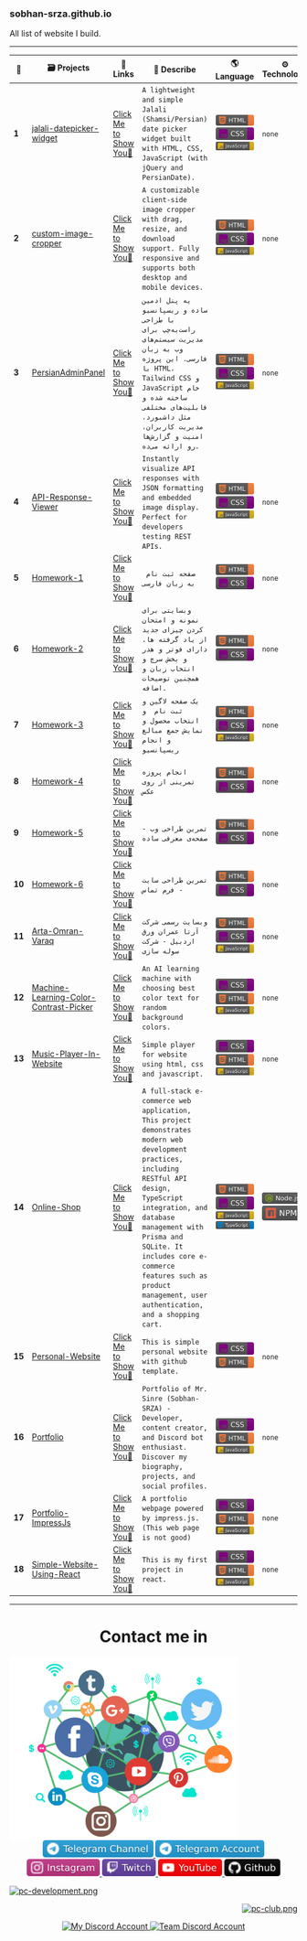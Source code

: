 
<h3>sobhan-srza.github.io</h3>
<p>All list of website I build.</p>

<hr>


<table>
    <thead>
        <tr>
            <th>🔢</th>
            <th>🗃 Projects</th>
            <th>📡 Links</th>
            <th>📖 Describe</th>
            <th>🌎 Language</th>
            <th>⚙️ Technology</th>
            <th>⭐ Stars</th>
            <th>🖨 Forks</th>
        </tr>
    </thead>
    <tbody>
<tr>
    <td><strong>1</strong></td>
    <td><a href="https://github.com/Sobhan-SRZA/jalali-datepicker-widget">jalali-datepicker-widget</a></td>
    <td><a href="https://sobhan-srza.github.io/jalali-datepicker-widget"> Click Me to Show You👀 </a></td>
    <td><code>A lightweight and simple Jalali (Shamsi/Persian) date picker widget built with HTML, CSS, JavaScript (with jQuery and PersianDate).</code></td>
    <td><img src="https://raw.githubusercontent.com/Sobhan-SRZA/Sobhan-SRZA/4c697854a80e5e99324c04eb000f7d2cd53737ae/images//html.svg" alt="Used HTML" style="max-width: 100%;"><img src="https://raw.githubusercontent.com/Sobhan-SRZA/Sobhan-SRZA/4c697854a80e5e99324c04eb000f7d2cd53737ae/images//css.svg" alt="Used CSS" style="max-width: 100%;"><img src="https://raw.githubusercontent.com/Sobhan-SRZA/Sobhan-SRZA/4c697854a80e5e99324c04eb000f7d2cd53737ae/images//javascript.svg" alt="Used JavaScript" style="max-width: 100%;"></td>
    <td><code>none</code></td>
    <td><img src="https://img.shields.io/github/stars/Sobhan-SRZA/jalali-datepicker-widget?style=flat-square" alt="Stars" style="max-width: 100%;"></td>
    <td><img src="https://img.shields.io/github/forks/Sobhan-SRZA/jalali-datepicker-widget?style=flat-square" alt="Forks" style="max-width: 100%;"></td>
</tr>

<tr>
    <td><strong>2</strong></td>
    <td><a href="https://github.com/Sobhan-SRZA/custom-image-cropper">custom-image-cropper</a></td>
    <td><a href="https://sobhan-srza.github.io/custom-image-cropper"> Click Me to Show You👀 </a></td>
    <td><code>A customizable client-side image cropper with drag, resize, and download support. Fully responsive and supports both desktop and mobile devices.</code></td>
    <td><img src="https://raw.githubusercontent.com/Sobhan-SRZA/Sobhan-SRZA/4c697854a80e5e99324c04eb000f7d2cd53737ae/images//html.svg" alt="Used HTML" style="max-width: 100%;"><img src="https://raw.githubusercontent.com/Sobhan-SRZA/Sobhan-SRZA/4c697854a80e5e99324c04eb000f7d2cd53737ae/images//css.svg" alt="Used CSS" style="max-width: 100%;"><img src="https://raw.githubusercontent.com/Sobhan-SRZA/Sobhan-SRZA/4c697854a80e5e99324c04eb000f7d2cd53737ae/images//javascript.svg" alt="Used JavaScript" style="max-width: 100%;"></td>
    <td><code>none</code></td>
    <td><img src="https://img.shields.io/github/stars/Sobhan-SRZA/custom-image-cropper?style=flat-square" alt="Stars" style="max-width: 100%;"></td>
    <td><img src="https://img.shields.io/github/forks/Sobhan-SRZA/custom-image-cropper?style=flat-square" alt="Forks" style="max-width: 100%;"></td>
</tr>

<tr>
    <td><strong>3</strong></td>
    <td><a href="https://github.com/Sobhan-SRZA/PersianAdminPanel">PersianAdminPanel</a></td>
    <td><a href="https://sobhan-srza.github.io/PersianAdminPanel"> Click Me to Show You👀 </a></td>
    <td><code>یه پنل ادمین ساده و ریسپانسیو با طراحی راست‌به‌چپ برای مدیریت سیستم‌های وب به زبان فارسی. این پروژه با HTML، Tailwind CSS و JavaScript خام ساخته شده و قابلیت‌های مختلفی مثل داشبورد، مدیریت کاربران، امنیت و گزارش‌ها رو ارائه می‌ده.</code></td>
    <td><img src="https://raw.githubusercontent.com/Sobhan-SRZA/Sobhan-SRZA/4c697854a80e5e99324c04eb000f7d2cd53737ae/images//html.svg" alt="Used HTML" style="max-width: 100%;"><img src="https://raw.githubusercontent.com/Sobhan-SRZA/Sobhan-SRZA/4c697854a80e5e99324c04eb000f7d2cd53737ae/images//css.svg" alt="Used CSS" style="max-width: 100%;"><img src="https://raw.githubusercontent.com/Sobhan-SRZA/Sobhan-SRZA/4c697854a80e5e99324c04eb000f7d2cd53737ae/images//javascript.svg" alt="Used JavaScript" style="max-width: 100%;"></td>
    <td><code>none</code></td>
    <td><img src="https://img.shields.io/github/stars/Sobhan-SRZA/PersianAdminPanel?style=flat-square" alt="Stars" style="max-width: 100%;"></td>
    <td><img src="https://img.shields.io/github/forks/Sobhan-SRZA/PersianAdminPanel?style=flat-square" alt="Forks" style="max-width: 100%;"></td>
</tr>

<tr>
    <td><strong>4</strong></td>
    <td><a href="https://github.com/Sobhan-SRZA/API-Response-Viewer">API-Response-Viewer</a></td>
    <td><a href="https://sobhan-srza.github.io/API-Response-Viewer"> Click Me to Show You👀 </a></td>
    <td><code>Instantly visualize API responses with JSON formatting and embedded image display. Perfect for developers testing REST APIs.</code></td>
    <td><img src="https://raw.githubusercontent.com/Sobhan-SRZA/Sobhan-SRZA/4c697854a80e5e99324c04eb000f7d2cd53737ae/images//html.svg" alt="Used HTML" style="max-width: 100%;"><img src="https://raw.githubusercontent.com/Sobhan-SRZA/Sobhan-SRZA/4c697854a80e5e99324c04eb000f7d2cd53737ae/images//css.svg" alt="Used CSS" style="max-width: 100%;"><img src="https://raw.githubusercontent.com/Sobhan-SRZA/Sobhan-SRZA/4c697854a80e5e99324c04eb000f7d2cd53737ae/images//javascript.svg" alt="Used JavaScript" style="max-width: 100%;"></td>
    <td><code>none</code></td>
    <td><img src="https://img.shields.io/github/stars/Sobhan-SRZA/API-Response-Viewer?style=flat-square" alt="Stars" style="max-width: 100%;"></td>
    <td><img src="https://img.shields.io/github/forks/Sobhan-SRZA/API-Response-Viewer?style=flat-square" alt="Forks" style="max-width: 100%;"></td>
</tr>

<tr>
    <td><strong>5</strong></td>
    <td><a href="https://github.com/Sobhan-SRZA/Homework-1">Homework-1</a></td>
    <td><a href="https://sobhan-srza.github.io/Homework-1"> Click Me to Show You👀 </a></td>
    <td><code> صفحه ثبت نام به زبان فارسی</code></td>
    <td><img src="https://raw.githubusercontent.com/Sobhan-SRZA/Sobhan-SRZA/4c697854a80e5e99324c04eb000f7d2cd53737ae/images//html.svg" alt="Used HTML" style="max-width: 100%;"><img src="https://raw.githubusercontent.com/Sobhan-SRZA/Sobhan-SRZA/4c697854a80e5e99324c04eb000f7d2cd53737ae/images//css.svg" alt="Used CSS" style="max-width: 100%;"></td>
    <td><code>none</code></td>
    <td><img src="https://img.shields.io/github/stars/Sobhan-SRZA/Homework-1?style=flat-square" alt="Stars" style="max-width: 100%;"></td>
    <td><img src="https://img.shields.io/github/forks/Sobhan-SRZA/Homework-1?style=flat-square" alt="Forks" style="max-width: 100%;"></td>
</tr>

<tr>
    <td><strong>6</strong></td>
    <td><a href="https://github.com/Sobhan-SRZA/Homework-2">Homework-2</a></td>
    <td><a href="https://sobhan-srza.github.io/Homework-2"> Click Me to Show You👀 </a></td>
    <td><code>وبسایتی برای نمونه و امتحان کردن چیزای جدید از یاد گرفته ها. دارای فوتر و هدر و بخش سرچ و انتخاب زبان و همچنین توضیحات اضافه.</code></td>
    <td><img src="https://raw.githubusercontent.com/Sobhan-SRZA/Sobhan-SRZA/4c697854a80e5e99324c04eb000f7d2cd53737ae/images//html.svg" alt="Used HTML" style="max-width: 100%;"><img src="https://raw.githubusercontent.com/Sobhan-SRZA/Sobhan-SRZA/4c697854a80e5e99324c04eb000f7d2cd53737ae/images//css.svg" alt="Used CSS" style="max-width: 100%;"></td>
    <td><code>none</code></td>
    <td><img src="https://img.shields.io/github/stars/Sobhan-SRZA/Homework-2?style=flat-square" alt="Stars" style="max-width: 100%;"></td>
    <td><img src="https://img.shields.io/github/forks/Sobhan-SRZA/Homework-2?style=flat-square" alt="Forks" style="max-width: 100%;"></td>
</tr>

<tr>
    <td><strong>7</strong></td>
    <td><a href="https://github.com/Sobhan-SRZA/Homework-3">Homework-3</a></td>
    <td><a href="https://sobhan-srza.github.io/Homework-3"> Click Me to Show You👀 </a></td>
    <td><code>یک صفحه لاگین و ثبت نام  و انتخاب محصول و نمایش جمع مبالغ و انجام ریسپانسیو</code></td>
    <td><img src="https://raw.githubusercontent.com/Sobhan-SRZA/Sobhan-SRZA/4c697854a80e5e99324c04eb000f7d2cd53737ae/images//html.svg" alt="Used HTML" style="max-width: 100%;"><img src="https://raw.githubusercontent.com/Sobhan-SRZA/Sobhan-SRZA/4c697854a80e5e99324c04eb000f7d2cd53737ae/images//css.svg" alt="Used CSS" style="max-width: 100%;"><img src="https://raw.githubusercontent.com/Sobhan-SRZA/Sobhan-SRZA/4c697854a80e5e99324c04eb000f7d2cd53737ae/images//javascript.svg" alt="Used JavaScript" style="max-width: 100%;"></td>
    <td><code>none</code></td>
    <td><img src="https://img.shields.io/github/stars/Sobhan-SRZA/Homework-3?style=flat-square" alt="Stars" style="max-width: 100%;"></td>
    <td><img src="https://img.shields.io/github/forks/Sobhan-SRZA/Homework-3?style=flat-square" alt="Forks" style="max-width: 100%;"></td>
</tr>

<tr>
    <td><strong>8</strong></td>
    <td><a href="https://github.com/Sobhan-SRZA/Homework-4">Homework-4</a></td>
    <td><a href="https://sobhan-srza.github.io/Homework-4"> Click Me to Show You👀 </a></td>
    <td><code>انجام پروزه تمرینی از روی عکس</code></td>
    <td><img src="https://raw.githubusercontent.com/Sobhan-SRZA/Sobhan-SRZA/4c697854a80e5e99324c04eb000f7d2cd53737ae/images//html.svg" alt="Used HTML" style="max-width: 100%;"><img src="https://raw.githubusercontent.com/Sobhan-SRZA/Sobhan-SRZA/4c697854a80e5e99324c04eb000f7d2cd53737ae/images//css.svg" alt="Used CSS" style="max-width: 100%;"></td>
    <td><code>none</code></td>
    <td><img src="https://img.shields.io/github/stars/Sobhan-SRZA/Homework-4?style=flat-square" alt="Stars" style="max-width: 100%;"></td>
    <td><img src="https://img.shields.io/github/forks/Sobhan-SRZA/Homework-4?style=flat-square" alt="Forks" style="max-width: 100%;"></td>
</tr>

<tr>
    <td><strong>9</strong></td>
    <td><a href="https://github.com/Sobhan-SRZA/Homework-5">Homework-5</a></td>
    <td><a href="https://sobhan-srza.github.io/Homework-5"> Click Me to Show You👀 </a></td>
    <td><code>تمرین طراحی وب - صفحه‌ی معرفی ساده</code></td>
    <td><img src="https://raw.githubusercontent.com/Sobhan-SRZA/Sobhan-SRZA/4c697854a80e5e99324c04eb000f7d2cd53737ae/images//html.svg" alt="Used HTML" style="max-width: 100%;"><img src="https://raw.githubusercontent.com/Sobhan-SRZA/Sobhan-SRZA/4c697854a80e5e99324c04eb000f7d2cd53737ae/images//css.svg" alt="Used CSS" style="max-width: 100%;"></td>
    <td><code>none</code></td>
    <td><img src="https://img.shields.io/github/stars/Sobhan-SRZA/Homework-5?style=flat-square" alt="Stars" style="max-width: 100%;"></td>
    <td><img src="https://img.shields.io/github/forks/Sobhan-SRZA/Homework-5?style=flat-square" alt="Forks" style="max-width: 100%;"></td>
</tr>

<tr>
    <td><strong>10</strong></td>
    <td><a href="https://github.com/Sobhan-SRZA/Homework-6">Homework-6</a></td>
    <td><a href="https://sobhan-srza.github.io/Homework-6"> Click Me to Show You👀 </a></td>
    <td><code>تمرین طراحی سایت - فرم تماس</code></td>
    <td><img src="https://raw.githubusercontent.com/Sobhan-SRZA/Sobhan-SRZA/4c697854a80e5e99324c04eb000f7d2cd53737ae/images//html.svg" alt="Used HTML" style="max-width: 100%;"><img src="https://raw.githubusercontent.com/Sobhan-SRZA/Sobhan-SRZA/4c697854a80e5e99324c04eb000f7d2cd53737ae/images//css.svg" alt="Used CSS" style="max-width: 100%;"></td>
    <td><code>none</code></td>
    <td><img src="https://img.shields.io/github/stars/Sobhan-SRZA/Homework-6?style=flat-square" alt="Stars" style="max-width: 100%;"></td>
    <td><img src="https://img.shields.io/github/forks/Sobhan-SRZA/Homework-6?style=flat-square" alt="Forks" style="max-width: 100%;"></td>
</tr>

<tr>
    <td><strong>11</strong></td>
    <td><a href="https://github.com/Sobhan-SRZA/Arta-Omran-Varaq">Arta-Omran-Varaq</a></td>
    <td><a href="https://sobhan-srza.github.io/Arta-Omran-Varaq"> Click Me to Show You👀 </a></td>
    <td><code>وبسایت رسمی شرکت آرتا عمران ورق اردبیل - شرکت سوله سازی</code></td>
    <td><img src="https://raw.githubusercontent.com/Sobhan-SRZA/Sobhan-SRZA/4c697854a80e5e99324c04eb000f7d2cd53737ae/images//html.svg" alt="Used HTML" style="max-width: 100%;"><img src="https://raw.githubusercontent.com/Sobhan-SRZA/Sobhan-SRZA/4c697854a80e5e99324c04eb000f7d2cd53737ae/images//css.svg" alt="Used CSS" style="max-width: 100%;"><img src="https://raw.githubusercontent.com/Sobhan-SRZA/Sobhan-SRZA/4c697854a80e5e99324c04eb000f7d2cd53737ae/images//javascript.svg" alt="Used JavaScript" style="max-width: 100%;"></td>
    <td><code>none</code></td>
    <td><img src="https://img.shields.io/github/stars/Sobhan-SRZA/Arta-Omran-Varaq?style=flat-square" alt="Stars" style="max-width: 100%;"></td>
    <td><img src="https://img.shields.io/github/forks/Sobhan-SRZA/Arta-Omran-Varaq?style=flat-square" alt="Forks" style="max-width: 100%;"></td>
</tr>

<tr>
    <td><strong>12</strong></td>
    <td><a href="https://github.com/Sobhan-SRZA/Machine-Learning-Color-Contrast-Picker">Machine-Learning-Color-Contrast-Picker</a></td>
    <td><a href="https://sobhan-srza.github.io/Machine-Learning-Color-Contrast-Picker"> Click Me to Show You👀 </a></td>
    <td><code>An AI learning machine with choosing best color text for random background colors.</code></td>
    <td><img src="https://raw.githubusercontent.com/Sobhan-SRZA/Sobhan-SRZA/4c697854a80e5e99324c04eb000f7d2cd53737ae/images//css.svg" alt="Used CSS" style="max-width: 100%;"><img src="https://raw.githubusercontent.com/Sobhan-SRZA/Sobhan-SRZA/4c697854a80e5e99324c04eb000f7d2cd53737ae/images//html.svg" alt="Used HTML" style="max-width: 100%;"><img src="https://raw.githubusercontent.com/Sobhan-SRZA/Sobhan-SRZA/4c697854a80e5e99324c04eb000f7d2cd53737ae/images//javascript.svg" alt="Used JavaScript" style="max-width: 100%;"></td>
    <td><code>none</code></td>
    <td><img src="https://img.shields.io/github/stars/Sobhan-SRZA/Machine-Learning-Color-Contrast-Picker?style=flat-square" alt="Stars" style="max-width: 100%;"></td>
    <td><img src="https://img.shields.io/github/forks/Sobhan-SRZA/Machine-Learning-Color-Contrast-Picker?style=flat-square" alt="Forks" style="max-width: 100%;"></td>
</tr>

<tr>
    <td><strong>13</strong></td>
    <td><a href="https://github.com/Sobhan-SRZA/Music-Player-In-Website">Music-Player-In-Website</a></td>
    <td><a href="https://sobhan-srza.github.io/Music-Player-In-Website"> Click Me to Show You👀 </a></td>
    <td><code>Simple player for website using html, css and javascript.</code></td>
    <td><img src="https://raw.githubusercontent.com/Sobhan-SRZA/Sobhan-SRZA/4c697854a80e5e99324c04eb000f7d2cd53737ae/images//css.svg" alt="Used CSS" style="max-width: 100%;"><img src="https://raw.githubusercontent.com/Sobhan-SRZA/Sobhan-SRZA/4c697854a80e5e99324c04eb000f7d2cd53737ae/images//html.svg" alt="Used HTML" style="max-width: 100%;"><img src="https://raw.githubusercontent.com/Sobhan-SRZA/Sobhan-SRZA/4c697854a80e5e99324c04eb000f7d2cd53737ae/images//javascript.svg" alt="Used JavaScript" style="max-width: 100%;"></td>
    <td><code>none</code></td>
    <td><img src="https://img.shields.io/github/stars/Sobhan-SRZA/Music-Player-In-Website?style=flat-square" alt="Stars" style="max-width: 100%;"></td>
    <td><img src="https://img.shields.io/github/forks/Sobhan-SRZA/Music-Player-In-Website?style=flat-square" alt="Forks" style="max-width: 100%;"></td>
</tr>

<tr>
    <td><strong>14</strong></td>
    <td><a href="https://github.com/Sobhan-SRZA/Online-Shop">Online-Shop</a></td>
    <td><a href="https://sobhan-srza.github.io/Online-Shop"> Click Me to Show You👀 </a></td>
    <td><code>A full-stack e-commerce web application, This project demonstrates modern web development practices, including RESTful API design, TypeScript integration, and database management with Prisma and SQLite. It includes core e-commerce features such as product management, user authentication, and a shopping cart.</code></td>
    <td><img src="https://raw.githubusercontent.com/Sobhan-SRZA/Sobhan-SRZA/4c697854a80e5e99324c04eb000f7d2cd53737ae/images//html.svg" alt="Used HTML" style="max-width: 100%;"><img src="https://raw.githubusercontent.com/Sobhan-SRZA/Sobhan-SRZA/4c697854a80e5e99324c04eb000f7d2cd53737ae/images//css.svg" alt="Used CSS" style="max-width: 100%;"><img src="https://raw.githubusercontent.com/Sobhan-SRZA/Sobhan-SRZA/4c697854a80e5e99324c04eb000f7d2cd53737ae/images//javascript.svg" alt="Used JavaScript" style="max-width: 100%;"><img src="https://raw.githubusercontent.com/Sobhan-SRZA/Sobhan-SRZA/4c697854a80e5e99324c04eb000f7d2cd53737ae/images//typescript.svg" alt="Used TypeScript" style="max-width: 100%;"></td>
    <td><img src="https://raw.githubusercontent.com/Sobhan-SRZA/Sobhan-SRZA/4c697854a80e5e99324c04eb000f7d2cd53737ae/images//node.js.svg" alt="Used Node.js" style="max-width: 100%;"><img src="https://raw.githubusercontent.com/Sobhan-SRZA/Sobhan-SRZA/4c697854a80e5e99324c04eb000f7d2cd53737ae/images//npm.svg" alt="Used NPM" style="max-width: 100%;"></td>
    <td><img src="https://img.shields.io/github/stars/Sobhan-SRZA/Online-Shop?style=flat-square" alt="Stars" style="max-width: 100%;"></td>
    <td><img src="https://img.shields.io/github/forks/Sobhan-SRZA/Online-Shop?style=flat-square" alt="Forks" style="max-width: 100%;"></td>
</tr>

<tr>
    <td><strong>15</strong></td>
    <td><a href="https://github.com/Sobhan-SRZA/Personal-Website">Personal-Website</a></td>
    <td><a href="https://sobhan-srza.github.io/Personal-Website"> Click Me to Show You👀 </a></td>
    <td><code>This is simple personal website with github template.</code></td>
    <td><img src="https://raw.githubusercontent.com/Sobhan-SRZA/Sobhan-SRZA/4c697854a80e5e99324c04eb000f7d2cd53737ae/images//css.svg" alt="Used CSS" style="max-width: 100%;"><img src="https://raw.githubusercontent.com/Sobhan-SRZA/Sobhan-SRZA/4c697854a80e5e99324c04eb000f7d2cd53737ae/images//html.svg" alt="Used HTML" style="max-width: 100%;"></td>
    <td><code>none</code></td>
    <td><img src="https://img.shields.io/github/stars/Sobhan-SRZA/Personal-Website?style=flat-square" alt="Stars" style="max-width: 100%;"></td>
    <td><img src="https://img.shields.io/github/forks/Sobhan-SRZA/Personal-Website?style=flat-square" alt="Forks" style="max-width: 100%;"></td>
</tr>

<tr>
    <td><strong>16</strong></td>
    <td><a href="https://github.com/Sobhan-SRZA/Portfolio">Portfolio</a></td>
    <td><a href="https://sobhan-srza.github.io/Portfolio"> Click Me to Show You👀 </a></td>
    <td><code>Portfolio of Mr. Sinre (Sobhan-SRZA) - Developer, content creator, and Discord bot enthusiast. Discover my biography, projects, and social profiles.</code></td>
    <td><img src="https://raw.githubusercontent.com/Sobhan-SRZA/Sobhan-SRZA/4c697854a80e5e99324c04eb000f7d2cd53737ae/images//css.svg" alt="Used CSS" style="max-width: 100%;"><img src="https://raw.githubusercontent.com/Sobhan-SRZA/Sobhan-SRZA/4c697854a80e5e99324c04eb000f7d2cd53737ae/images//html.svg" alt="Used HTML" style="max-width: 100%;"><img src="https://raw.githubusercontent.com/Sobhan-SRZA/Sobhan-SRZA/4c697854a80e5e99324c04eb000f7d2cd53737ae/images//javascript.svg" alt="Used JavaScript" style="max-width: 100%;"></td>
    <td><code>none</code></td>
    <td><img src="https://img.shields.io/github/stars/Sobhan-SRZA/Portfolio?style=flat-square" alt="Stars" style="max-width: 100%;"></td>
    <td><img src="https://img.shields.io/github/forks/Sobhan-SRZA/Portfolio?style=flat-square" alt="Forks" style="max-width: 100%;"></td>
</tr>

<tr>
    <td><strong>17</strong></td>
    <td><a href="https://github.com/Sobhan-SRZA/Portfolio-ImpressJs">Portfolio-ImpressJs</a></td>
    <td><a href="https://sobhan-srza.github.io/Portfolio-ImpressJs"> Click Me to Show You👀 </a></td>
    <td><code>A portfolio webpage powered by impress.js. (This web page is not good)</code></td>
    <td><img src="https://raw.githubusercontent.com/Sobhan-SRZA/Sobhan-SRZA/4c697854a80e5e99324c04eb000f7d2cd53737ae/images//css.svg" alt="Used CSS" style="max-width: 100%;"><img src="https://raw.githubusercontent.com/Sobhan-SRZA/Sobhan-SRZA/4c697854a80e5e99324c04eb000f7d2cd53737ae/images//html.svg" alt="Used HTML" style="max-width: 100%;"><img src="https://raw.githubusercontent.com/Sobhan-SRZA/Sobhan-SRZA/4c697854a80e5e99324c04eb000f7d2cd53737ae/images//javascript.svg" alt="Used JavaScript" style="max-width: 100%;"></td>
    <td><code>none</code></td>
    <td><img src="https://img.shields.io/github/stars/Sobhan-SRZA/Portfolio-ImpressJs?style=flat-square" alt="Stars" style="max-width: 100%;"></td>
    <td><img src="https://img.shields.io/github/forks/Sobhan-SRZA/Portfolio-ImpressJs?style=flat-square" alt="Forks" style="max-width: 100%;"></td>
</tr>

<tr>
    <td><strong>18</strong></td>
    <td><a href="https://github.com/Sobhan-SRZA/Simple-Website-Using-React">Simple-Website-Using-React</a></td>
    <td><a href="https://sobhan-srza.github.io/Simple-Website-Using-React"> Click Me to Show You👀 </a></td>
    <td><code>This is my first project in react.</code></td>
    <td><img src="https://raw.githubusercontent.com/Sobhan-SRZA/Sobhan-SRZA/4c697854a80e5e99324c04eb000f7d2cd53737ae/images//css.svg" alt="Used CSS" style="max-width: 100%;"><img src="https://raw.githubusercontent.com/Sobhan-SRZA/Sobhan-SRZA/4c697854a80e5e99324c04eb000f7d2cd53737ae/images//html.svg" alt="Used HTML" style="max-width: 100%;"><img src="https://raw.githubusercontent.com/Sobhan-SRZA/Sobhan-SRZA/4c697854a80e5e99324c04eb000f7d2cd53737ae/images//javascript.svg" alt="Used JavaScript" style="max-width: 100%;"></td>
    <td><code>none</code></td>
    <td><img src="https://img.shields.io/github/stars/Sobhan-SRZA/Simple-Website-Using-React?style=flat-square" alt="Stars" style="max-width: 100%;"></td>
    <td><img src="https://img.shields.io/github/forks/Sobhan-SRZA/Simple-Website-Using-React?style=flat-square" alt="Forks" style="max-width: 100%;"></td>
</tr>
</tbody>
</table>

<hr>


<div align="center">
    <h1>Contact me in</h1>
  <div align="center">
  <a href="https://srza.ir" target="_blank">
   <img align="left" src="https://raw.githubusercontent.com/Sobhan-SRZA/Sobhan-SRZA/refs/heads/main/images/social.png" alt="Sobhan-SRZA social" width=400px>
  </a>

  <a href="https://t.me/d_opa_mine" target="_blank">
   <img alt="Telegram"
    src="https://raw.githubusercontent.com/Sobhan-SRZA/Sobhan-SRZA/refs/heads/main/images/telegram-ch.svg"
    height="30" />
  </a>

  <a href="https://t.me/Sobhan_SRZA" target="_blank">
   <img alt="Telegram"
    src="https://raw.githubusercontent.com/Sobhan-SRZA/Sobhan-SRZA/refs/heads/main/images/telegram-ac.svg"
    height="30" />
  </a>

  <a href="https://www.instagram.com/mr.sinre?igsh=cWk1aHdhaGRnOGg%3D&utm_source=qr" target="_blank">
   <img alt="Instagram"
    src="https://raw.githubusercontent.com/Sobhan-SRZA/Sobhan-SRZA/refs/heads/main/images/instagram.svg"
    height="30" />
  </a>

  <a href="https://www.twitch.tv/sobhan_srza" target="_blank">
   <img alt="Twitch"
    src="https://raw.githubusercontent.com/Sobhan-SRZA/Sobhan-SRZA/refs/heads/main/images/twitch.svg"
    height="30" />
  </a>

  <a href="https://www.youtube.com/@mr_sinre?app=desktop&sub_confirmation=1" target="_blank">
   <img alt="YouTube"
    src="https://raw.githubusercontent.com/Sobhan-SRZA/Sobhan-SRZA/refs/heads/main/images/youtube.svg"
    height="30" />
  </a>
  
  <a href="https://github.com/Sobhan-SRZA" target="_blank">
   <img alt="Github"
    src="https://raw.githubusercontent.com/Sobhan-SRZA/Sobhan-SRZA/refs/heads/main/images/github.svg"
    height="30" />
  </a>
  
  <p align="left">
   <a href="https://discord.gg/xh2S2h67UW" target="_blank">
    <img src="https://discord.com/api/guilds/1054814674979409940/widget.png?style=banner2" alt="pc-development.png">
   </a>
  </p>

  <p align="right">
   <a href="https://discord.gg/54zDNTAymF" target="_blank">
    <img src="https://discord.com/api/guilds/1181764925874507836/widget.png?style=banner2" alt="pc-club.png">
   </a>
  </p>

  <div align="center">
   <a href="https://discord.com/users/865630940361785345" target="_blank">
    <img alt="My Discord Account" src="https://discord.c99.nl/widget/theme-1/865630940361785345.png" />
   </a>
    <a href="https://discord.com/users/986314682547716117" target="_blank" align="right">
    <img alt="Team Discord Account" src="https://discord.c99.nl/widget/theme-1/986314682547716117.png" />
   </a>
  </div>

</div>

 </div>